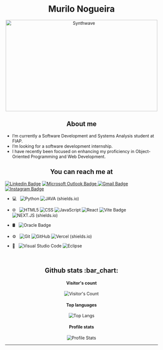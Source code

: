 
<h1 align="center">Murilo Nogueira</h1>

<p  align="center"><img  src="https://images.drivereasy.com/wp-content/uploads/2019/08/fallout-4-1024x576.jpg"  alt="Synthwave"  height="300"  width="500"></p>


<h2  align="center">About me</h2>
<p  align="center">

 -  I’m currently a Software Development and Systems Analysis student at FIAP.
 - I’m looking for a software development internship.
 - I have recently been focused on enhancing my proficiency in Object-Oriented Programming and Web Development.

  </p>

<h2  align="center">You can reach me at</h2>

[![Linkedin Badge](https://img.shields.io/badge/-MuriloNogr-blue?style=flat-square&logo=Linkedin&logoColor=white&link=https://www.linkedin.com/in/murilonogr/)](https://www.linkedin.com/in/murilonogr/) [ ![Microsoft Outlook Badge](https://img.shields.io/badge/murilo_cnogueira@outlook.com-0078D4?logo=microsoftoutlook&logoColor=fff&style=flat-square)
](mailto:murilo_cnogueira@outlook.com) [![Gmail Badge](https://img.shields.io/badge/-murilonogr@gmail.com-c14438?style=flat-square&logo=Gmail&logoColor=white&link=mailto:murilonogr@gmail.com)](mailto:murilonogr@gmail.com) [![Instagram Badge](https://img.shields.io/badge/murilo__nogueira-E4405F?logo=instagram&logoColor=fff&style=flat-square)](https://www.instagram.com/murilo__nogueira/)


- 💻 &nbsp;
  ![Python](https://img.shields.io/badge/-Python-333333?style=flat&logo=python)
  ![JAVA (shields.io)](https://img.shields.io/badge/Java-333333?style==flat&logo=openjdk&logoColor=white)
  
- 🌐 &nbsp;
  ![HTML5](https://img.shields.io/badge/-HTML5-333333?style=flat&logo=HTML5)
  ![CSS](https://img.shields.io/badge/-CSS-333333?style=flat&logo=CSS3&logoColor=1572B6)
  ![JavaScript](https://img.shields.io/badge/-JavaScript-333333?style=flat&logo=javascript)
  ![React](https://img.shields.io/badge/-React-333333?style=flat&logo=react)
  ![Vite Badge](https://img.shields.io/badge/Vite-333333?logo=vite&logoColor=fff&style=plastic)
![NEXT.JS (shields.io)](https://img.shields.io/badge/next.js-333333?sstyle=flat&logo=nextdotjs&logoColor=white)
  
- 🛢 &nbsp;
 ![Oracle Badge](https://img.shields.io/badge/Oracle-333333?logo=oracle&logoColor=fff&style=plastic)
- ⚙️ &nbsp;
  ![Git](https://img.shields.io/badge/-Git-333333?style=flat&logo=git)
  ![GitHub](https://img.shields.io/badge/-GitHub-333333?style=flat&logo=github)
![Vercel (shields.io)](https://img.shields.io/badge/Vercel-333333?style=flat&logo=Vercel&logoColor=white)
- 🔧 &nbsp;
  ![Visual Studio Code](https://img.shields.io/badge/-Visual%20Studio%20Code-333333?style=flat&logo=visual-studio-code&logoColor=007ACC)
  ![Eclipse](https://img.shields.io/badge/-Eclipse-333333?style=flat&logo=eclipse-ide&logoColor=2C2255)
<br/>

</a>

</p>

  

<h2  align="center">Github stats :bar_chart:</h2>

  

<h4  align="center">Visitor's count</h4>

  

<p  align="center"><img  src="https://profile-counter.glitch.me/{MuriloNOgr}/count.svg"  alt="Visitor's Count" /></p>

  

<h4  align="center">Top languages</h4>

  

<p  align="center"><img  src="https://github-readme-stats.vercel.app/api/top-langs/?username=MuriloNogr&langs_count=10&theme=tokyonight&layout=compact"  alt="Top Langs" /></p>

  

<h4  align="center">Profile stats</h4>

  

<p  align="center"><img  src="https://github-readme-stats.vercel.app/api?username=MuriloNogr&show_icons=true&theme=synthwave"  alt="Profile Stats" /></p>

  

  
  

---

 